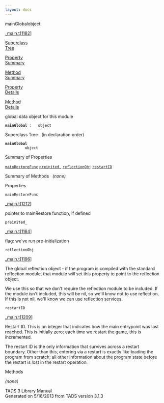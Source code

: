 ```yaml
---
layout: docs
---
```

<span class="title">mainGlobal</span><span class="type">object</span>

[\_main.t](../file/_main.t.html)\[[1182](../source/_main.t.html#1182)\]

[Superclass  
Tree](#_SuperClassTree_)

[Property  
Summary](#_PropSummary_)

[Method  
Summary](#_MethodSummary_)

[Property  
Details](#_Properties_)

[Method  
Details](#_Methods_)



global data object for this module

**`mainGlobal`**` :   object`



<span id="_SuperClassTree_"></span>



<span class="hdln">Superclass Tree</span>   (in declaration order)



**`mainGlobal`**  
`         object`  
<span id="_PropSummary_"></span>



<span class="hdln">Summary of Properties</span>  



[`mainRestoreFunc`](#mainRestoreFunc) [`preinited_`](#preinited_) [`reflectionObj`](#reflectionObj) [`restartID`](#restartID)

<span id="_MethodSummary_"></span>



<span class="hdln">Summary of Methods</span>  
*(none)* <span id="_Properties_"></span>



<span class="hdln">Properties</span>  



<span id="mainRestoreFunc"></span>

`mainRestoreFunc`

[\_main.t](../file/_main.t.html)\[[1212](../source/_main.t.html#1212)\]



pointer to mainRestore function, if defined



<span id="preinited_"></span>

`preinited_`

[\_main.t](../file/_main.t.html)\[[1184](../source/_main.t.html#1184)\]



flag: we've run pre-initialization



<span id="reflectionObj"></span>

`reflectionObj`

[\_main.t](../file/_main.t.html)\[[1196](../source/_main.t.html#1196)\]



The global reflection object - if the program is compiled with the
standard reflection module, that module will set this property to point
to the reflection object.

We use this so that we don't require the reflection module to be
included. If the module isn't included, this will be nil, so we'll know
not to use reflection. If this is not nil, we'll know we can use
reflection services.



<span id="restartID"></span>

`restartID`

[\_main.t](../file/_main.t.html)\[[1209](../source/_main.t.html#1209)\]



Restart ID. This is an integer that indicates how the main entrypoint
was last reached. This is initially zero; each time we restart the game,
this is incremented.

The restart ID is the only information that survives across a restart
boundary. Other than this, entering via a restart is exactly like
loading the program from scratch; all other information about the
program state before the restart is lost in the restart operation.



<span id="_Methods_"></span>



<span class="hdln">Methods</span>  



*(none)*



TADS 3 Library Manual  
Generated on 5/16/2013 from TADS version 3.1.3


